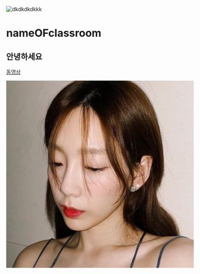 ![dkdkdkdkkk](https://user-images.githubusercontent.com/80081711/110884309-438a4e00-8328-11eb-870c-c08325f8c626.jpg)
# nameOFclassroom
## 안녕하세요
[동영상](https://www.youtube.com)  

[![이미지](https://github.com/hcm123799/nameOFclassroom/blob/main/%ED%83%9C%EC%97%B0.jpg?raw=true)](https://www.yuotube.com)
